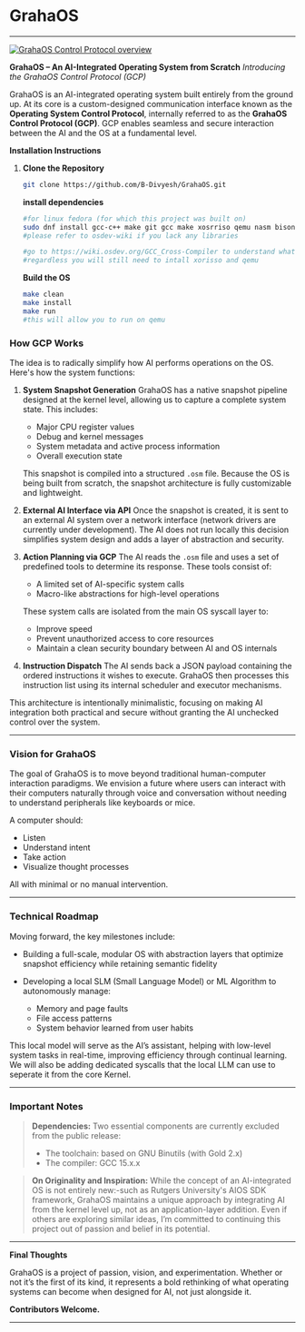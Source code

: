 # GrahaOS

---

[![GrahaOS Control Protocol overview](https://img.youtube.com/vi/uivT1Bw1-l0/0.jpg)](https://www.youtube.com/watch?v=uivT1Bw1-l0 "GrahaOS Control Protocol overview")

**GrahaOS – An AI-Integrated Operating System from Scratch**
*Introducing the GrahaOS Control Protocol (GCP)*

GrahaOS is an AI-integrated operating system built entirely from the ground up. At its core is a custom-designed communication interface known as the **Operating System Control Protocol**, internally referred to as the **GrahaOS Control Protocol (GCP)**. GCP enables seamless and secure interaction between the AI and the OS at a fundamental level.

**Installation Instructions**

1. **Clone the Repository**
   ```bash
   git clone https://github.com/B-Divyesh/GrahaOS.git
   ```
   **install dependencies**
   ```bash
   #for linux fedora (for which this project was built on)
   sudo dnf install gcc-c++ make git gcc make xosrriso qemu nasm bison libelf-devel 
   #please refer to osdev-wiki if you lack any libraries

   #go to https://wiki.osdev.org/GCC_Cross-Compiler to understand what to install for your system
   #regardless you will still need to intall xorisso and qemu
   ```
   **Build the OS**
   ```bash
   make clean
   make install
   make run
   #this will allow you to run on qemu
   ```
   

### How GCP Works

The idea is to radically simplify how AI performs operations on the OS. Here's how the system functions:

1. **System Snapshot Generation**
   GrahaOS has a native snapshot pipeline designed at the kernel level, allowing us to capture a complete system state. This includes:

   * Major CPU register values
   * Debug and kernel messages
   * System metadata and active process information
   * Overall execution state

   This snapshot is compiled into a structured `.osm` file. Because the OS is being built from scratch, the snapshot architecture is fully customizable and lightweight.

2. **External AI Interface via API**
   Once the snapshot is created, it is sent to an external AI system over a network interface (network drivers are currently under development). The AI does not run locally this decision simplifies system design and adds a layer of abstraction and security.

3. **Action Planning via GCP**
   The AI reads the `.osm` file and uses a set of predefined tools to determine its response. These tools consist of:

   * A limited set of AI-specific system calls
   * Macro-like abstractions for high-level operations

   These system calls are isolated from the main OS syscall layer to:

   * Improve speed
   * Prevent unauthorized access to core resources
   * Maintain a clean security boundary between AI and OS internals

4. **Instruction Dispatch**
   The AI sends back a JSON payload containing the ordered instructions it wishes to execute. GrahaOS then processes this instruction list using its internal scheduler and executor mechanisms.

This architecture is intentionally minimalistic, focusing on making AI integration both practical and secure without granting the AI unchecked control over the system.

---

### Vision for GrahaOS

The goal of GrahaOS is to move beyond traditional human-computer interaction paradigms. We envision a future where users can interact with their computers naturally through voice and conversation without needing to understand peripherals like keyboards or mice.

A computer should:

* Listen
* Understand intent
* Take action
* Visualize thought processes

All with minimal or no manual intervention.

---

### Technical Roadmap

Moving forward, the key milestones include:

* Building a full-scale, modular OS with abstraction layers that optimize snapshot efficiency while retaining semantic fidelity
* Developing a local SLM (Small Language Model) or ML Algorithm to autonomously manage:

  * Memory and page faults
  * File access patterns
  * System behavior learned from user habits


This local model will serve as the AI’s assistant, helping with low-level system tasks in real-time, improving efficiency through continual learning. We will also be adding dedicated syscalls that the local LLM can use to seperate it from the core Kernel.

---

### Important Notes

> **Dependencies:**
> Two essential components are currently excluded from the public release:
>
> * The toolchain: based on GNU Binutils (with Gold 2.x)
> * The compiler: GCC 15.x.x

> **On Originality and Inspiration:**
> While the concept of an AI-integrated OS is not entirely new:-such as Rutgers University's AIOS SDK framework, GrahaOS maintains a unique approach by integrating AI from the kernel level up, not as an application-layer addition. Even if others are exploring similar ideas, I’m committed to continuing this project out of passion and belief in its potential.

---

**Final Thoughts**

GrahaOS is a project of passion, vision, and experimentation. Whether or not it’s the first of its kind, it represents a bold rethinking of what operating systems can become when designed for AI, not just alongside it.

**Contributors Welcome.**

---


